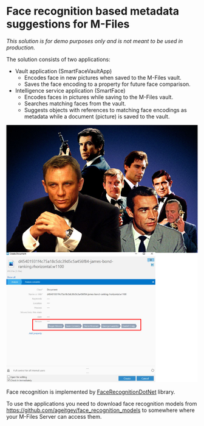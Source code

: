 # Face recognition based metadata suggestions for M-Files

_This solution is for demo purposes only and is not meant to be used in production._



The solution consists of two applications: 
- Vault application (SmartFaceVaultApp) 
   - Encodes face in new pictures when saved to the M-Files vault.
   - Saves the face encoding to a property for future face comparison.
- Intelligence service application (SmartFace)
   - Encodes faces in pictures while saving to the M-Files vault.
   - Searches matching faces from the vault.
   - Suggests objects with references to matching face encodings as metadata while a document (picture) is saved to the vault.

![Example results](https://github.com/ville-/m-files-face-recognition/blob/main/comparison.png)


Face recognition is implemented by [FaceRecognitionDotNet](https://github.com/takuya-takeuchi/FaceRecognitionDotNet) library.


To use the applications you need to download face recognition models from https://github.com/ageitgey/face_recognition_models to somewhere where your M-Files Server can access them.


